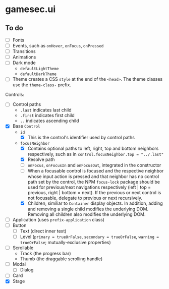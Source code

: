 # gamesec.ui

## To do

- [ ] Fonts
- [ ] Events, such as `onHover`, `onFocus`, `onPressed`
- [ ] Transitions
- [ ] Animations
- [ ] Dark mode
  - `defaultLightTheme`
  - `defaultDarkTheme`
- [ ] Theme creates a CSS `style` at the end of the `<head>`. The theme classes use the `theme-class-` prefix.

Controls:

- [ ] Control paths
  - `.last` indicates last child
  - `.first` indicates first child
  - `..` indicates ascending child
- [x] Base `Control`
  - `id`
    - [x] This is the control's identifier used by control paths
  - `focusNeighbor`
    - [x] Contains optional paths to left, right, top and bottom neighbors respectively, such as in `control.focusNeighbor.top = "../.last"`
    - [x] Resolve path
    - [ ] `onFocus`, `onFocusIn` and `onFocusOut`, integrated in the constructor
    - [ ] When a focusable control is focused and the respective neighbor whose input action is pressed and that neighbor has no control path set by the control, the NPM `focus-lock` package should be used for previous/next navigations respectively (left | top = previous, right | bottom = next). If the previous or next control is not focusable, delegate to previous or next recursively.
    - [x] Children, similiar to `Container` display objects. In addition, adding and removing a single child modifies the underlying DOM. Removing all children also modifies the underlying DOM.
- [ ] Application (uses `prefix-application` class)
- [ ] Button
  - [ ] Text (direct inner text)
  - [ ] Level (`primary = trueOrFalse`, `secondary = trueOrFalse`, `warning = trueOrFalse`; mutually-exclusive properties)
- [ ] Scrollable
  - Track (the progress bar)
  - Thumb (the draggable scrolling handle)
- [ ] Modal
  - [ ] Dialog
- [ ] Card
- [x] Stage